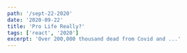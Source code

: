 ```yaml
---
path: '/sept-22-2020'
date: '2020-09-22'
title: 'Pro Life Really?'
tags: ['react', '2020']
excerpt: 'Over 200,000 thousand dead from Covid and ...'
---
```

